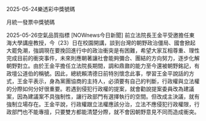 
2025-05-24樂透彩中獎號碼

                                
月統一發票中獎號碼
                             
2025-05-26空氣品質指標
                              [NOWnews今日新聞] 前立法院長王金平受邀擔任東海大學講座教授，今（23）日在校園開講，談到台灣的朝野政治僵局、國會掀起大罷免潮，強調現在要挽回進行中的政治衝突是有困難，希望大家互相尊重、理性完成目前的衝突事件，未來則應朝著讓社會能夠彌合、團結的方向努力，逐步化解朝野對立。由於王金平擔任立法院長期間，調和鼎鼐的能力至今還被朝野銘記，有政壇公道伯的稱號。因此，總統賴清德日前特別懷念此事，學習王金平說話的方式，王金平表示，身為黨團協商的主持人，必須要有自己的判斷，行政權與立法權的分際如何分好很重要。若遇到侵犯行政權的提案，就會勸說提案委員改為建議案，因為建議案不具強制性，讓行政部門有選擇執行的空間。但改成主決議，就有強制立場存在。王金平說，行政權跟立法權應該分治，立法不應侵犯行政權限，行政部門也不能專擅，只要雙方都能清楚分際，就不會因朝野意見不同而造成衝突。